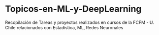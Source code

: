 # Topicos-en-ML-y-DeepLearning
Recopilación de Tareas y proyectos realizados en cursos de la FCFM - U. Chile relacionados con Estadística, ML, Redes Neuronales
